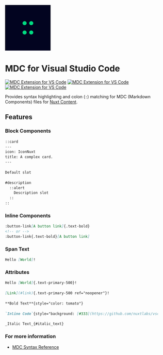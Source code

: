 <img src="https://github.com/nuxtlabs/vscode-mdc/raw/HEAD/images/icon.png" alt="MDC - Markdown Components by NuxtLabs" width="150" />

# MDC for Visual Studio Code

[![MDC Extension for VS Code][extension-version-src]][extension-href]
[![MDC Extension for VS Code][extension-downloads-src]][extension-href]
[![MDC Extension for VS Code][extension-installs-src]][extension-href]

Provides syntax highlighting and colon (`:`) matching for MDC (Markdown Components) files for [Nuxt Content](https://content.nuxtjs.org).

## Features

### Block Components

```md
::card
---
icon: IconNuxt
title: A complex card.
---

Default slot

#description
  ::alert
    Description slot
  ::
::
```

### Inline Components

```md
:button-link[A button link]{.text-bold}
<!-- or -->
:button-link{.text-bold}[A button link]
```

### Span Text

```md
Hello [World]!
```

### Attributes

```md
Hello [World]{.text-primary-500}!

[Link](#link){.text-primary-500 ref="noopener"}!

**Bold Text**{style="color: tomato"}

`Inline Code`{style="background: [#333](https://github.com/nuxtlabs/vscode-mdc/issues/333)"}

_Italic Text_{#italic_text}
```

### For more information

* [MDC Syntax Reference](https://content.nuxtjs.org/guide/writing/mdc/)


<!-- Badges -->
[extension-href]: https://marketplace.visualstudio.com/items?itemName=Nuxt.mdc
[extension-version-src]: https://img.shields.io/visual-studio-marketplace/v/Nuxt.mdc?label=Visual%20Studio%20Code
[extension-downloads-src]: https://img.shields.io/visual-studio-marketplace/d/Nuxt.mdc
[extension-installs-src]: https://img.shields.io/visual-studio-marketplace/i/Nuxt.mdc
